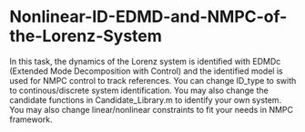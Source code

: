 # Nonlinear-ID-EDMD-and-NMPC-of-the-Lorenz-System
In this task, the dynamics of the Lorenz system is identified with EDMDc (Extended Mode Decomposition with Control) and the identified model is used for NMPC control to track references.
You can change ID_type to swith to continous/discrete system identification. You may also change the candidate functions in Candidate_Library.m to identify your own system. 
You may also change linear/nonlinear constraints to fit your needs in NMPC framework.
